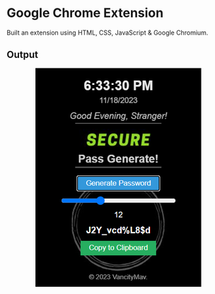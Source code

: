 <h1>Google Chrome Extension</h1>
<p>Built an extension using HTML, CSS, JavaScript & Google Chromium.</p>
<h2>Output</h2>
<p align="center">
  <img src="Screenshot 2023-11-18 183338.png" width="" title="Output">
</p>
